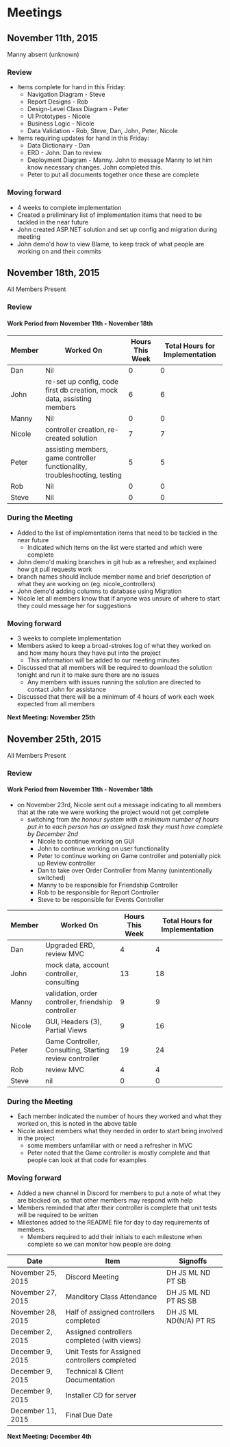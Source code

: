 # Meetings
## November 11th, 2015
Manny absent (unknown)

### Review
- Items complete for hand in this Friday:
  - Navigation Diagram - Steve
  - Report Designs - Rob
  - Design-Level Class Diagram - Peter
  - UI Prototypes - Nicole
  - Business Logic - Nicole
  - Data Validation - Rob, Steve, Dan, John, Peter, Nicole
- Items requiring updates for hand in this Friday:
  - Data Dictionairy - Dan
  - ERD - John.  Dan to review
  - Deployment Diagram - Manny. John to message Manny to let him know necessary changes. John completed this.
  - Peter to put all documents together once these are complete

### Moving forward
- 4 weeks to complete implementation
- Created a preliminary list of implementation items that need to be tackled in the near future
- John created ASP.NET solution and set up config and migration during meeting
- John demo'd how to view Blame, to keep track of what people are working on and their commits

## November 18th, 2015
All Members Present

### Review
#### Work Period from November 11th - November 18th
|  Member | Worked On  | Hours This Week  |  Total Hours for Implementation |
|---|---|---|---|
| Dan | Nil  | 0  | 0  |
| John | re-set up config, code first db creation, mock data, assisting members  | 6 | 6  |
| Manny  | Nil  | 0  | 0  |
| Nicole | controller creation, re-created solution  | 7 | 7  |
| Peter | assisting members, game controller functionality, troubleshooting, testing  | 5  |  5 |
| Rob | Nil  | 0  | 0  |
| Steve | Nil  | 0  | 0  |

### During the Meeting
- Added to the list of implementation items that need to be tackled in the near future
  - Indicated which items on the list were started and which were complete
- John demo'd making branches in git hub as a refresher, and explained how git pull requests work
 - branch names should include member name and brief description of what they are working on (eg. nicole_controllers)
- John demo'd adding columns to database using Migration
- Nicole let all members know that if anyone was unsure of where to start they could message her for suggestions

### Moving forward
- 3 weeks to complete implementation
- Members asked to keep a broad-strokes log of what they worked on and how many hours they have put into the project
  - This information will be added to our meeting minutes
- Discussed that all members will be required to download the solution tonight and run it to make sure there are no issues
  - Any members with issues running the solution are directed to contact John for assistance
- Discussed that there will be a minimum of 4 hours of work each week expected from all members

**Next Meeting: November 25th**

## November 25th, 2015
All Members Present

### Review
#### Work Period from November 11th - November 18th
- on November 23rd, Nicole sent out a message indicating to all members that at the rate we were working the project would not get complete
  - switching from *the honour system with a minimum number of hours put in* to *each person has an assigned task they must have complete by December 2nd*
    - Nicole to continue working on GUI
    - John to continue working on user functionality
    - Peter to continue working on Game controller and potenially pick up Review controller
    - Dan to take over Order Controller from Manny (unintentionally switched)
    - Manny to be responsible for Friendship Controller
    - Rob to be responsible for Report Controller
    - Steve to be responsible for Events Controller

|  Member | Worked On  | Hours This Week  |  Total Hours for Implementation |
------ | ----- | -------- | ----------
Dan | Upgraded ERD, review MVC | 4 | 4 |
John | mock data, account controller, consulting | 13 | 18 |
Manny | validation, order controller, friendship controller | 9 | 9 |
Nicole | GUI, Headers (3), Partial Views | 9 | 16 |
Peter | Game Controller, Consulting, Starting review controller | 19 | 24 |
Rob | review MVC | 4 | 4 |
Steve | nil | 0 | 0 | 

### During the Meeting
- Each member indicated the number of hours they worked and what they worked on, this is noted in the above table
- Nicole asked members what they needed in order to start being involved in the project
  - some members unfamiliar with or need a refresher in MVC
  - Peter noted that the Game controller is mostly complete and that people can look at that code for examples 
### Moving forward
- Added a new channel in Discord for members to put a note of what they are blocked on, so that other members may respond with help
- Members reminded that after their controller is complete that unit tests will be required to be written
- Milestones added to the README file for day to day requirements of members. 
  - Members required to add their initials to each milestone when complete so we can monitor how people are doing
  
| Date | Item | Signoffs |
| ---- | ---- | -------- |
| November 25, 2015 | Discord Meeting | DH JS ML ND PT SB |
| November 27, 2015 | Manditory Class Attendance | DH JS ML ND PT RS SB |
| November 28, 2015 | Half of assigned controllers completed | DH JS ML ND(N/A) PT RS |
| December 2, 2015  | Assigned controllers completed (with views)  |
| December 9, 2015  | Unit Tests for Assigned controllers completed |
| December 9, 2015  | Technical & Client Documentation |
| December 9, 2015  | Installer CD for server |
| December 11, 2015 | Final Due Date |

**Next Meeting: December 4th**
